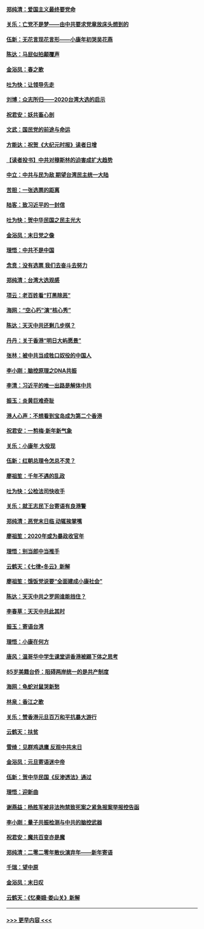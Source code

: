 #### [郑纯清：爱国主义最终要党命](../pages/nsc993/n11802197.md?t=01190122) 
#### [关乐：亡党不是梦——由中共要求党章放床头想到的](../pages/nsc993/n11802156.md?t=01190122) 
#### [伍新：无花言现花言形——小康年初哭吴花燕](../pages/nsc993/n11800044.md?t=01190122) 
#### [陈达：马屁似拍颠覆声](../pages/nsc993/n11800010.md?t=01190122) 
#### [金浴凤：春之歌](../pages/nsc993/n11797687.md?t=01190122) 
#### [吐为快：让领导先走](../pages/nsc993/n11797512.md?t=01190122) 
#### [刘博：众志所归——2020台湾大选的启示](../pages/nsc993/n11796878.md?t=01190122) 
#### [祝君安：妖共畜心剖](../pages/nsc993/n11794273.md?t=01190122) 
#### [文武：国民党的前途与命运](../pages/nsc993/n11794198.md?t=01190122) 
#### [方能达：祝贺《大纪元时报》读者日增](../pages/nsc993/n11793807.md?t=01190122) 
#### [【读者投书】中共对穆斯林的迫害成扩大趋势](../pages/nsc993/n11791371.md?t=01190122) 
#### [中立：中共与民为敌 期望台湾民主统一大陆](../pages/nsc993/n11790392.md?t=01190122) 
#### [苦胆：一张选票的距离](../pages/nsc993/n11788914.md?t=01190122) 
#### [陆客：致习近平的一封信](../pages/nsc993/n11788867.md?t=01190122) 
#### [吐为快：贺中华民国之民主光大](../pages/nsc993/n11788618.md?t=01190122) 
#### [金浴凤：末日党之像](../pages/nsc993/n11787475.md?t=01190122) 
#### [理悟：中共不是中国](../pages/nsc993/n11787463.md?t=01190122) 
#### [念贲：没有选票  我们去奋斗去努力](../pages/nsc993/n11787398.md?t=01190122) 
#### [郑纯清：台湾大选观感](../pages/nsc993/n11786210.md?t=01190122) 
#### [项云：老百姓看“打黑除恶”](../pages/nsc993/n11785398.md?t=01190122) 
#### [海网：“空心朽”演“核心秀”](../pages/nsc993/n11783874.md?t=01190122) 
#### [陈达：天灭中共还剩几步棋？](../pages/nsc993/n11783719.md?t=01190122) 
#### [丹丹：关于香港“明日大屿愿景”](../pages/nsc993/n11783273.md?t=01190122) 
#### [张林：被中共当成牲口奴役的中国人](../pages/nsc993/n11782397.md?t=01190122) 
#### [李小刚：脑控原理之DNA共振](../pages/nsc993/n11780962.md?t=01190122) 
#### [李清：习近平的唯一出路是解体中共](../pages/nsc993/n11780866.md?t=01190122) 
#### [振玉：炎黄巨难奇耻](../pages/nsc993/n11779632.md?t=01190122) 
#### [港人心声：不想看到宝岛成为第二个香港](../pages/nsc993/n11778817.md?t=01190122) 
#### [祝君安：一剪梅‧新年新气象](../pages/nsc993/n11776340.md?t=01190122) 
#### [关乐：小康年 大役现](../pages/nsc993/n11774213.md?t=01190122) 
#### [伍新：红朝总理令怎总不灵？](../pages/nsc993/n11770813.md?t=01190122) 
#### [廖祖笙：千年不遇的乱政](../pages/nsc993/n11770373.md?t=01190122) 
#### [吐为快：公检法司快收手](../pages/nsc993/n11770359.md?t=01190122) 
#### [关乐：就王志民下台寄语有良港警](../pages/nsc993/n11769903.md?t=01190122) 
#### [郑纯清：恶党末日临 动辄挨掌嘴](../pages/nsc993/n11769356.md?t=01190122) 
#### [廖祖笙：2020年或为暴政收官年](../pages/nsc993/n11768216.md?t=01190122) 
#### [理悟：别当郎中当推手](../pages/nsc993/n11768243.md?t=01190122) 
#### [云鹤天：《七律▪冬云》新解](../pages/nsc993/n11768204.md?t=01190122) 
#### [廖祖笙：饿饭党说要“全面建成小康社会”](../pages/nsc993/n11767482.md?t=01190122) 
#### [陈达：天灭中共之罗网谁能挡住？](../pages/nsc993/n11767465.md?t=01190122) 
#### [李春草：天灭中共此其时](../pages/nsc993/n11767452.md?t=01190122) 
#### [振玉：寄语台湾](../pages/nsc993/n11767432.md?t=01190122) 
#### [理悟：小康在何方](../pages/nsc993/n11767394.md?t=01190122) 
#### [唐风：温哥华中学生课堂讲香港被踢下体之思考](../pages/nsc993/n11766848.md?t=01190122) 
#### [85岁美籍台侨：阻碍两岸统一的是共产制度](../pages/nsc993/n11765043.md?t=01190122) 
#### [海网：龟蛇对鼠哭新愁](../pages/nsc993/n11764895.md?t=01190122) 
#### [林泉：香江之歌](../pages/nsc993/n11764415.md?t=01190122) 
#### [关乐：赞香港元旦百万和平抗暴大游行](../pages/nsc993/n11764382.md?t=01190122) 
#### [云鹤天：扶贫](../pages/nsc993/n11764245.md?t=01190122) 
#### [雪绮：见群鸡退鹰  反观中共末日](../pages/nsc993/n11762112.md?t=01190122) 
#### [金浴凤：元旦寄语迷中帝](../pages/nsc993/n11761788.md?t=01190122) 
#### [伍新：贺中华民国《反渗透法》通过](../pages/nsc993/n11761994.md?t=01190122) 
#### [理悟：迎新曲](../pages/nsc993/n11761152.md?t=01190122) 
#### [谢燕益：杨胜军被非法拘禁致死案之紧急报案举报控告函](../pages/nsc993/n11756134.md?t=01190122) 
#### [李小刚：量子共振检测与中共的脑控武器](../pages/nsc993/n11754518.md?t=01190122) 
#### [祝君安：魔共百变亦是魔](../pages/nsc993/n11754469.md?t=01190122) 
#### [郑纯清：二零二零年散伙演弃年——新年寄语](../pages/nsc993/n11754195.md?t=01190122) 
#### [千瑞：望中原](../pages/nsc993/n11754159.md?t=01190122) 
#### [金浴凤：末日叹](../pages/nsc993/n11752359.md?t=01190122) 
#### [云鹤天：《忆秦娥‧娄山关》新解](../pages/nsc993/n11752348.md?t=01190122) 

----
#### [ >>> 更早内容 <<< ](../indexes/nsc993-earlier.md)
